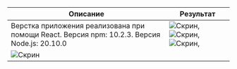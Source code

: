 | Описание | Результат |
|----------|-----------|
| Верстка приложения реализована при помощи React. Версия npm: 10.2.3. Версия Node.js: 20.10.0 | ![Скрин](screens/screen_1.jpg), ![Скрин](screens/screen_2.jpg), ![Скрин](screens/screen_3.jpg), 
![Скрин](screens/screen_4.jpg) |
